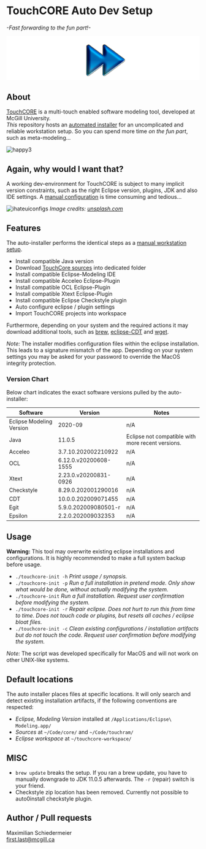 # TouchCORE Auto Dev Setup

*-Fast forwarding to the fun part!-*

![ff](ff-icon.png)


## About

[TouchCORE](http://touchcore.cs.mcgill.ca/) is a multi-touch enabled software modeling tool, developed at McGill University.  
*This* repository hosts an [automated installer](touchcore-init) for an uncomplicated and reliable workstation setup. So you can spend more time *on the fun part*, such as meta-modeling...

![happy3](happy3.jpg)

## Again, why would I want that?

A working dev-environment for TouchCORE is subject to many implicit version constraints, such as the right Eclipse version, plugins, JDK and also IDE settings. A [manual configuration](https://bitbucket.org/mcgillram/touchram/wiki/getting-started) is time consuming and tedious...

![ihateuiconfigs](ihateuiconfigs.jpg)
*Image credits: [unsplash.com](https://unsplash.com/photos/oMpknr7yi7g)*

## Features

The auto-installer performs the identical steps as a [manual workstation setup](https://bitbucket.org/mcgillram/touchram/wiki/getting-started).

 * Install compatible Java version
 * Download [TouchCore sources](https://bitbucket.org/mcgillram/touchram/src/master/) into dedicated folder
 * Install compatible Eclipse-Modeling IDE
 * Install compatible Acceleo Eclipse-Plugin
 * Install compatible OCL Eclipse-Plugin
 * Install compatible Xtext Eclipse-Plugin
 * Install compatible Eclipse Checkstyle plugin
 * Auto configure eclipse / plugin settings
 * Import TouchCORE projects into workspace 

Furthermore, depending on your system and the required actions it may download additional tools, such as [brew](https://brew.sh/), [eclipse-CDT](https://www.eclipse.org/cdt/) and [wget](https://www.gnu.org/software/wget/).

*Note:* The installer modifies configuration files within the eclipse installation. This leads to a signature mismatch of the app. Depending on your system settings you may be asked for your password to override the MacOS integrity protection.

### Version Chart

Below chart indicates the exact software versions pulled by the auto-installer:

| Software | Version | Notes |
|---|---|---|
| Eclipse Modeling Version | 2020-09 | n/A |
| Java | 11.0.5 | Eclipse not compatible with more recent versions. |
| Acceleo | 3.7.10.202002210922 | n/A |
| OCL | 6.12.0.v20200608-1555 | n/A |
| Xtext | 2.23.0.v20200831-0926 | n/A |
| Checkstyle | 8.29.0.202001290016 | n/A |
| CDT | 10.0.0.202009071455 | n/A |
| Egit | 5.9.0.202009080501-r | n/A |
| Epsilon | 2.2.0.202009032353 | n/A |

## Usage

**Warning:** This tool may overwrite existing eclipse installations and configurations. It is highly recommended to make a full system backup before usage.

 * ```./touchcore-init -h``` *Print usage / synopsis.*
 * ```./touchcore-init -p``` *Run a full installation in pretend mode. Only show what would be done, without actually modifying the system.*
 * ```./touchcore-init``` *Run a full installation. Request user confirmation before modifying the system.*
 * ```./touchcore-init -r``` *Repair eclipse. Does not hurt to run this from time to time. Does not touch code or plugins, but resets all caches / eclipse bloat files.*
 * ```./touchcore-init -c``` *Clean existing configurations / installation artifacts but do not touch the code. Request user confirmation before modifying the system.*

*Note:* The script was developed specifically for MacOS and will not work on other UNIX-like systems.

## Default locations

The auto installer places files at specific locations. It will only search and detect existing installation artifacts, if the following conventions are respected:

 * *Eclipse, Modeling Version* installed at ```/Applications/Eclipse\ Modeling.app/```
 * *Sources* at ```~/Code/core/``` and ```~/Code/touchram/```
 * *Eclipse workspace* at ```~/touchcore-workspace/```

## MISC

 * ```brew update``` breaks the setup. If you ran a brew update, you have to manually downgrade to JDK 11.0.5 afterwards. The ```-r``` (repair) switch is your friend.
 * Checkstyle zip location has been removed. Currently not possible to auto0install checkstyle plugin.

## Author / Pull requests

Maximilian Schiedermeier  
first.last@mcgill.ca
